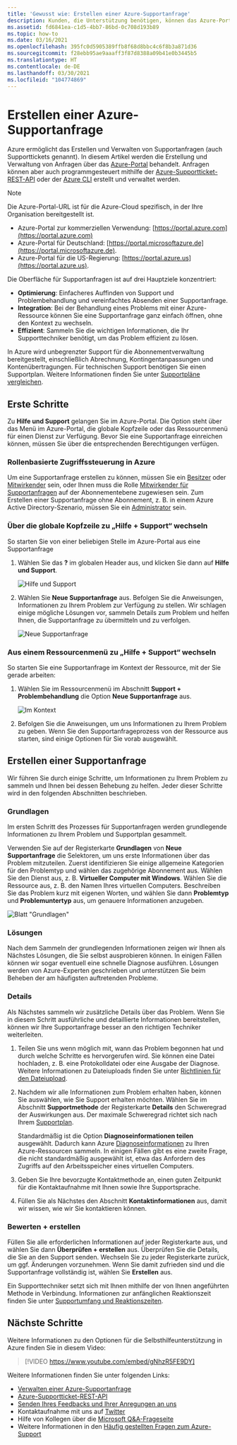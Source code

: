 ```yaml
---
title: 'Gewusst wie: Erstellen einer Azure-Supportanfrage'
description: Kunden, die Unterstützung benötigen, können das Azure-Portal verwenden, um Self-Service-Lösungen zu finden und Supportanfragen zu erstellen und zu verwalten.
ms.assetid: fd6841ea-c1d5-4bb7-86bd-0c708d193b89
ms.topic: how-to
ms.date: 03/16/2021
ms.openlocfilehash: 395fc0d5905389ffb8f68d8bbc4c6f8b3a871d36
ms.sourcegitcommit: f28ebb95ae9aaaff3f87d8388a09b41e0b3445b5
ms.translationtype: HT
ms.contentlocale: de-DE
ms.lasthandoff: 03/30/2021
ms.locfileid: "104774869"
---
```

# <a name="create-an-azure-support-request"></a>Erstellen einer Azure-Supportanfrage

Azure ermöglicht das Erstellen und Verwalten von Supportanfragen (auch Supporttickets genannt). In diesem Artikel werden die Erstellung und Verwaltung von Anfragen über das [Azure-Portal](https://portal.azure.com) behandelt. Anfragen können aber auch programmgesteuert mithilfe der [Azure-Supportticket-REST-API](/rest/api/support) oder der [Azure CLI](/cli/azure/azure-cli-support-request) erstellt und verwaltet werden.

> [!NOTE]
> Die Azure-Portal-URL ist für die Azure-Cloud spezifisch, in der Ihre Organisation bereitgestellt ist.
>
>* Azure-Portal zur kommerziellen Verwendung: [https://portal.azure.com](https://portal.azure.com)
>* Azure-Portal für Deutschland: [https://portal.microsoftazure.de](https://portal.microsoftazure.de).
>* Azure-Portal für die US-Regierung: [https://portal.azure.us](https://portal.azure.us).

Die Oberfläche für Supportanfragen ist auf drei Hauptziele konzentriert:

* **Optimierung**: Einfacheres Auffinden von Support und Problembehandlung und vereinfachtes Absenden einer Supportanfrage.
* **Integration**: Bei der Behandlung eines Problems mit einer Azure-Ressource können Sie eine Supportanfrage ganz einfach öffnen, ohne den Kontext zu wechseln.
* **Effizient**: Sammeln Sie die wichtigen Informationen, die Ihr Supporttechniker benötigt, um das Problem effizient zu lösen.

In Azure wird unbegrenzter Support für die Abonnementverwaltung bereitgestellt, einschließlich Abrechnung, Kontingentanpassungen und Kontenübertragungen. Für technischen Support benötigen Sie einen Supportplan. Weitere Informationen finden Sie unter [Supportpläne vergleichen](https://azure.microsoft.com/support/plans).

## <a name="getting-started"></a>Erste Schritte

Zu **Hilfe und Support** gelangen Sie im Azure-Portal. Die Option steht über das Menü im Azure-Portal, die globale Kopfzeile oder das Ressourcenmenü für einen Dienst zur Verfügung. Bevor Sie eine Supportanfrage einreichen können, müssen Sie über die entsprechenden Berechtigungen verfügen.

### <a name="azure-role-based-access-control"></a>Rollenbasierte Zugriffssteuerung in Azure

Um eine Supportanfrage erstellen zu können, müssen Sie ein [Besitzer](../../role-based-access-control/built-in-roles.md#owner) oder [Mitwirkender](../../role-based-access-control/built-in-roles.md#contributor) sein, oder Ihnen muss die Rolle [Mitwirkender für Supportanfragen](../../role-based-access-control/built-in-roles.md#support-request-contributor) auf der Abonnementebene zugewiesen sein. Zum Erstellen einer Supportanfrage ohne Abonnement, z. B. in einem Azure Active Directory-Szenario, müssen Sie ein [Administrator](../../active-directory/roles/permissions-reference.md) sein.

### <a name="go-to-help--support-from-the-global-header"></a>Über die globale Kopfzeile zu „Hilfe + Support“ wechseln

So starten Sie von einer beliebigen Stelle im Azure-Portal aus eine Supportanfrage

1. Wählen Sie das **?** im globalen Header aus, und klicken Sie dann auf **Hilfe und Support**.

   ![Hilfe und Support](./media/how-to-create-azure-support-request/helpandsupportnewlower.png)

1. Wählen Sie **Neue Supportanfrage** aus. Befolgen Sie die Anweisungen, Informationen zu Ihrem Problem zur Verfügung zu stellen. Wir schlagen einige mögliche Lösungen vor, sammeln Details zum Problem und helfen Ihnen, die Supportanfrage zu übermitteln und zu verfolgen.

   ![Neue Supportanfrage](./media/how-to-create-azure-support-request/newsupportrequest2lower.png)

### <a name="go-to-help--support-from-a-resource-menu"></a>Aus einem Ressourcenmenü zu „Hilfe + Support“ wechseln

So starten Sie eine Supportanfrage im Kontext der Ressource, mit der Sie gerade arbeiten:

1. Wählen Sie im Ressourcenmenü im Abschnitt **Support + Problembehandlung** die Option **Neue Supportanfrage** aus.

   ![Im Kontext](./media/how-to-create-azure-support-request/incontext2lower.png)

1. Befolgen Sie die Anweisungen, um uns Informationen zu Ihrem Problem zu geben. Wenn Sie den Supportanfrageprozess von der Ressource aus starten, sind einige Optionen für Sie vorab ausgewählt.

## <a name="create-a-support-request"></a>Erstellen einer Supportanfrage

Wir führen Sie durch einige Schritte, um Informationen zu Ihrem Problem zu sammeln und Ihnen bei dessen Behebung zu helfen. Jeder dieser Schritte wird in den folgenden Abschnitten beschrieben.

### <a name="basics"></a>Grundlagen

Im ersten Schritt des Prozesses für Supportanfragen werden grundlegende Informationen zu Ihrem Problem und Supportplan gesammelt.

Verwenden Sie auf der Registerkarte **Grundlagen** von **Neue Supportanfrage** die Selektoren, um uns erste Informationen über das Problem mitzuteilen. Zuerst identifizieren Sie einige allgemeine Kategorien für den Problemtyp und wählen das zugehörige Abonnement aus. Wählen Sie den Dienst aus, z. B. **Virtueller Computer mit Windows**. Wählen Sie die Ressource aus, z. B. den Namen Ihres virtuellen Computers. Beschreiben Sie das Problem kurz mit eigenen Worten, und wählen Sie dann **Problemtyp** und **Problemuntertyp** aus, um genauere Informationen anzugeben.

![Blatt "Grundlagen"](./media/how-to-create-azure-support-request/basics2lower.png)

### <a name="solutions"></a>Lösungen

Nach dem Sammeln der grundlegenden Informationen zeigen wir Ihnen als Nächstes Lösungen, die Sie selbst ausprobieren können. In einigen Fällen können wir sogar eventuell eine schnelle Diagnose ausführen. Lösungen werden von Azure-Experten geschrieben und unterstützen Sie beim Beheben der am häufigsten auftretenden Probleme.

### <a name="details"></a>Details

Als Nächstes sammeln wir zusätzliche Details über das Problem. Wenn Sie in diesem Schritt ausführliche und detaillierte Informationen bereitstellen, können wir Ihre Supportanfrage besser an den richtigen Techniker weiterleiten.

1. Teilen Sie uns wenn möglich mit, wann das Problem begonnen hat und durch welche Schritte es hervorgerufen wird. Sie können eine Datei hochladen, z. B. eine Protokolldatei oder eine Ausgabe der Diagnose. Weitere Informationen zu Dateiuploads finden Sie unter [Richtlinien für den Dateiupload](how-to-manage-azure-support-request.md#file-upload-guidelines).

1. Nachdem wir alle Informationen zum Problem erhalten haben, können Sie auswählen, wie Sie Support erhalten möchten. Wählen Sie im Abschnitt **Supportmethode** der Registerkarte **Details** den Schweregrad der Auswirkungen aus. Der maximale Schweregrad richtet sich nach Ihrem [Supportplan](https://azure.microsoft.com/support/plans).

    Standardmäßig ist die Option **Diagnoseinformationen teilen** ausgewählt. Dadurch kann Azure [Diagnoseinformationen](https://azure.microsoft.com/support/legal/support-diagnostic-information-collection/) zu Ihren Azure-Ressourcen sammeln. In einigen Fällen gibt es eine zweite Frage, die nicht standardmäßig ausgewählt ist, etwa das Anfordern des Zugriffs auf den Arbeitsspeicher eines virtuellen Computers.

1. Geben Sie Ihre bevorzugte Kontaktmethode an, einen guten Zeitpunkt für die Kontaktaufnahme mit Ihnen sowie Ihre Supportsprache.

1. Füllen Sie als Nächstes den Abschnitt **Kontaktinformationen** aus, damit wir wissen, wie wir Sie kontaktieren können.

### <a name="review--create"></a>Bewerten + erstellen

Füllen Sie alle erforderlichen Informationen auf jeder Registerkarte aus, und wählen Sie dann **Überprüfen + erstellen** aus. Überprüfen Sie die Details, die Sie an den Support senden. Wechseln Sie zu jeder Registerkarte zurück, um ggf. Änderungen vorzunehmen. Wenn Sie damit zufrieden sind und die Supportanfrage vollständig ist, wählen Sie **Erstellen** aus.

Ein Supporttechniker setzt sich mit Ihnen mithilfe der von Ihnen angeführten Methode in Verbindung. Informationen zur anfänglichen Reaktionszeit finden Sie unter [Supportumfang und Reaktionszeiten](https://azure.microsoft.com/support/plans/response/).


## <a name="next-steps"></a>Nächste Schritte

Weitere Informationen zu den Optionen für die Selbsthilfeunterstützung in Azure finden Sie in diesem Video:

> [!VIDEO https://www.youtube.com/embed/gNhzR5FE9DY]

Weitere Informationen finden Sie unter folgenden Links:

* [Verwalten einer Azure-Supportanfrage](how-to-manage-azure-support-request.md)
* [Azure-Supportticket-REST-API](/rest/api/support)
* [Senden Ihres Feedbacks und Ihrer Anregungen an uns](https://feedback.azure.com/forums/266794-support-feedback)
* Kontaktaufnahme mit uns auf [Twitter](https://twitter.com/azuresupport)
* Hilfe von Kollegen über die [Microsoft Q&A-Frageseite](/answers/products/azure)
* Weitere Informationen in den [Häufig gestellten Fragen zum Azure-Support](https://azure.microsoft.com/support/faq)